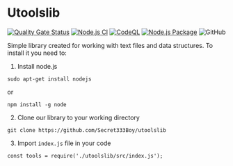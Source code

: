 # Utoolslib

[![Quality Gate Status](https://sonarcloud.io/api/project_badges/measure?project=Secret333Boy_utoolslib&metric=alert_status)](https://sonarcloud.io/dashboard?id=Secret333Boy_utoolslib)
[![Node.js CI](https://github.com/Secret333Boy/utoolslib/actions/workflows/node.js.yml/badge.svg)](https://github.com/Secret333Boy/utoolslib/actions/workflows/node.js.yml)
[![CodeQL](https://github.com/Secret333Boy/utoolslib/actions/workflows/codeql-analysis.yml/badge.svg)](https://github.com/Secret333Boy/utoolslib/actions/workflows/codeql-analysis.yml)
[![Node.js Package](https://github.com/Secret333Boy/utoolslib/actions/workflows/release-package.yml/badge.svg)](https://github.com/Secret333Boy/utoolslib/actions/workflows/release-package.yml)
![GitHub](https://img.shields.io/github/license/Secret333Boy/utoolslib)

Simple library created for working with text files and data structures.
To install it you need to:

1. Install node.js

```
sudo apt-get install nodejs
```

or

```
npm install -g node
```

2. Clone our library to your working directory

```
git clone https://github.com/Secret333Boy/utoolslib
```

3. Import `index.js` file in your code

```
const tools = require('./utoolslib/src/index.js');
```
